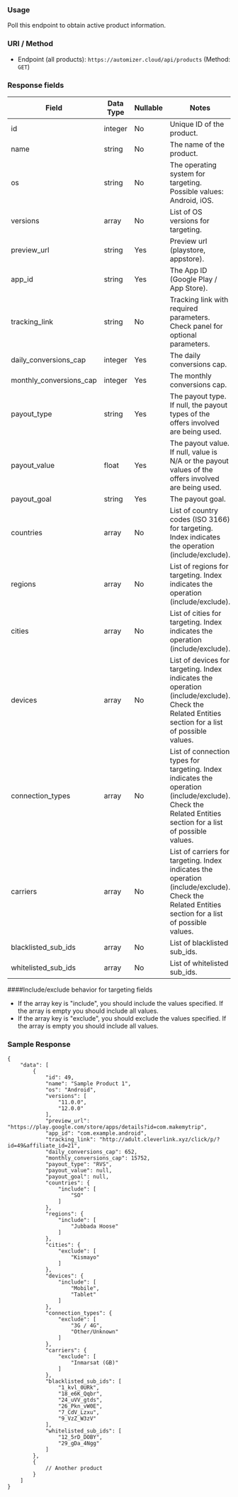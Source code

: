 ### Usage

Poll this endpoint to obtain active product information.

### URI / Method

* Endpoint (all products): `https://automizer.cloud/api/products` (Method: `GET`)

### Response fields

Field                    | Data Type | Nullable | Notes
------------------------ | --------- | -------- | ---------------------------------------------------------------------
id                       | integer   | No       | Unique ID of the product.
name                     | string    | No       | The name of the product.
os                       | string    | No       | The operating system for targeting. Possible values: Android, iOS.
versions                 | array     | No       | List of OS versions for targeting.
preview_url              | string    | Yes      | Preview url (playstore, appstore).
app_id                   | string    | Yes      | The App ID (Google Play / App Store).
tracking_link            | string    | No       | Tracking link with required parameters. Check panel for optional parameters.
daily_conversions_cap    | integer   | Yes      | The daily conversions cap.
monthly_conversions_cap  | integer   | Yes      | The monthly conversions cap.
payout_type              | string    | Yes      | The payout type. If null, the payout types of the offers involved are being used.
payout_value             | float     | Yes      | The payout value. If null, value is N/A or the payout values of the offers involved are being used.
payout_goal              | string    | Yes      | The payout goal.
countries                | array     | No       | List of country codes (ISO 3166) for targeting. Index indicates the operation (include/exclude).
regions                  | array     | No       | List of regions for targeting. Index indicates the operation (include/exclude).
cities                   | array     | No       | List of cities for targeting. Index indicates the operation (include/exclude).
devices                  | array     | No       | List of devices for targeting. Index indicates the operation (include/exclude). Check the Related Entities section for a list of possible values.  
connection_types         | array     | No       | List of connection types for targeting. Index indicates the operation (include/exclude). Check the Related Entities section for a list of possible values.
carriers                 | array     | No       | List of carriers for targeting. Index indicates the operation (include/exclude). Check the Related Entities section for a list of possible values.
blacklisted_sub_ids      | array     | No       | List of blacklisted sub_ids.
whitelisted_sub_ids      | array     | No       | List of whitelisted sub_ids.

####Include/exclude behavior for targeting fields

* If the array key is "include", you should include the values specified. If the array is empty you should include all values.
* If the array key is "exclude", you should exclude the values specified. If the array is empty you should include all values.

### Sample Response

```
{
    "data": [
        {
            "id": 49,
            "name": "Sample Product 1",
            "os": "Android",
            "versions": [
                "11.0.0",
                "12.0.0"
            ],
            "preview_url": "https://play.google.com/store/apps/details?id=com.makemytrip",
            "app_id": "com.example.android",
            "tracking_link": "http://adult.cleverlink.xyz/click/p/?id=49&affiliate_id=21",
            "daily_conversions_cap": 652,
            "monthly_conversions_cap": 15752,
            "payout_type": "RVS",
            "payout_value": null,
            "payout_goal": null,
            "countries": {
                "include": [
                    "SO"
                ]
            },
            "regions": {
                "include": [
                    "Jubbada Hoose"
                ]
            },
            "cities": {
                "exclude": [
                    "Kismayo"
                ]
            },
            "devices": {
                "include": [
                    "Mobile",
                    "Tablet"
                ]
            },
            "connection_types": {
                "exclude": [
                    "3G / 4G",
                    "Other/Unknown"
                ]
            },
            "carriers": {
                "exclude": [
                    "Inmarsat (GB)"
                ]
            },
            "blacklisted_sub_ids": [
                "1_kvl_0URk",
                "18_e6K_Qqbr",
                "24_uVV_gtds",
                "26_Pkn_vW0E",
                "7_CdV_Lzxu",
                "9_VzZ_W3zV"
            ],
            "whitelisted_sub_ids": [
                "12_5rD_DOBY",
                "29_gDa_4Ngg"
            ]
        },
        {
            // Another product
        }
    ]
}
```

